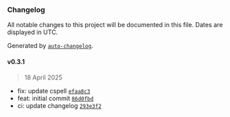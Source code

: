 ### Changelog

All notable changes to this project will be documented in this file. Dates are displayed in UTC.

Generated by [`auto-changelog`](https://github.com/CookPete/auto-changelog).

#### v0.3.1

> 18 April 2025

- fix: update cspell [`efaa8c3`](https://github.com/datr-tech/parcel-model-schemas-entity/commit/efaa8c3d10c0e0c430323c53cbc87b0d854fce71)
- feat: initial commit [`86d0fbd`](https://github.com/datr-tech/parcel-model-schemas-entity/commit/86d0fbd60933a3351790d2bd4dee333541ea89f0)
- ci: update changelog [`293e3f2`](https://github.com/datr-tech/parcel-model-schemas-entity/commit/293e3f2ec87e834fb1b3e3491b1c6bca1413c13c)
